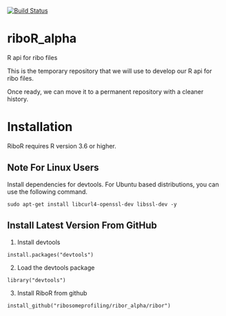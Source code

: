 [![Build Status](https://travis-ci.com/ribosomeprofiling/riboR_alpha.svg?branch=master)](https://travis-ci.com/ribosomeprofiling/riboR_alpha)

# riboR_alpha
R api for ribo files

This is the temporary repository that we will use to develop our R api for ribo files.

Once ready, we can move it to a permanent repository with a cleaner history.

# Installation

RiboR requires R version 3.6 or higher.

## Note For Linux Users

Install dependencies for devtools.
For Ubuntu based distributions, you can use the following command.

`sudo apt-get install libcurl4-openssl-dev libssl-dev -y`

## Install Latest Version From GitHub

1) Install devtools

`install.packages("devtools")`

2) Load the devtools package

`library("devtools")`

3) Install RiboR from github

`install_github("ribosomeprofiling/ribor_alpha/ribor")`
